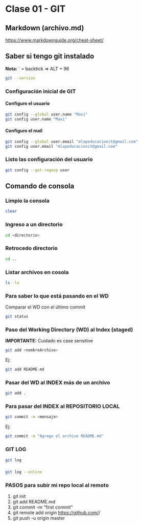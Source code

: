 # Clase 01 - GIT

## Markdown (archivo.md)

https://www.markdownguide.org/cheat-sheet/

## Saber si tengo git instalado

**Nota:** ` = backtick => ALT + 96 

```sh
git --version
```
### Configuración inicial de GIT

#### Configuro el usuario 

```sh
git config --global user.name "Maxi"
git config user.name "Maxi"
```

#### Configuro el mail 
```sh
git config --global user.email "mlapeducacionit@gmail.com"
git config user.email "mlapeducacionit@gmail.com"
```

### Listo las configuración del usuario
```sh
git config --get-regexp user
```
## Comando de consola

### Limpio la consola

```sh
clear
```
### Ingreso a un directorio

```sh
cd <directorio>
```

### Retrocedo directorio

```sh
cd ..
```

### Listar archivos en cosola

```sh
ls -la
```

### Para saber lo que está pasando en el WD 
Comparar el WD con el último commit

```sh
git status
```

### Paso del Working Directory (WD) al Index (staged)
**IMPORTANTE:** Cuidado es case sensitive

```sh
git add <nombreArchivo> 
```

Ej:

```sh
git add README.md 
```
### Pasar del WD al INDEX más de un archivo
```sh
git add .
```


### Para pasar del INDEX al REPOSITORIO LOCAL

```sh
git commit -m <mensaje>
```
Ej:

```sh
git commit -m "Agrego el archivo README.md"
```

### GIT LOG

```sh
git log 
```
### 

```sh
git log --online
```

### PASOS para subir mi repo local al remoto

1. git init
2. git add README.md
3. git commit -m "first commit"
4. git remote add origin https://github.com/<tuNombreUsuario>/<tuRepo>
5. git push -u origin master